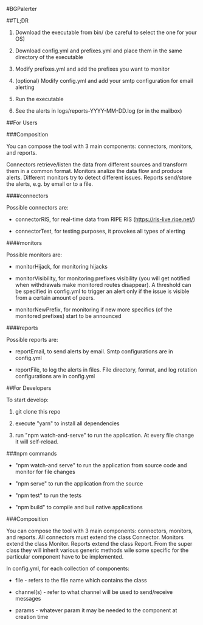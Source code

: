 #BGPalerter


##TL;DR

1. Download the executable from bin/ (be careful to select the one for your OS)

2. Download config.yml and prefixes.yml and place them in the same directory of the executable

3. Modify prefixes.yml and add the prefixes you want to monitor

4. (optional) Modify config.yml and add your smtp configuration for email alerting

5. Run the executable

6. See the alerts in logs/reports-YYYY-MM-DD.log (or in the mailbox)

##For Users

###Composition

You can compose the tool with 3 main components: connectors, monitors, and reports.

Connectors retrieve/listen the data from different sources and transform them in a common format.
Monitors analize the data flow and produce alerts. Different monitors try to detect different issues.
Reports send/store the alerts, e.g. by email or to a file.

####connectors

Possible connectors are:

* connectorRIS, for real-time data from RIPE RIS (https://ris-live.ripe.net/)

* connectorTest, for testing purposes, it provokes all types of alerting

####monitors

Possible monitors are:

* monitorHijack, for monitoring hijacks

* monitorVisibility, for monitoring prefixes visibility (you will get notified when withdrawals make monitored routes disappear). A threshold can be specified in config.yml to trigger an alert only if the issue is visible from a certain amount of peers.

* monitorNewPrefix, for monitoring if new more specifics (of the monitored prefixes) start to be announced

####reports

Possible reports are:

* reportEmail, to send alerts by email. Smtp configurations are in config.yml

* reportFile, to log the alerts in files. File directory, format, and log rotation configurations are in config.yml

##For Developers

To start develop:

1. git clone this repo

2. execute "yarn" to install all dependencies

3. run "npm watch-and-serve" to run the application. At every file change it will self-reload.

###npm commands

* "npm watch-and serve" to run the application from source code and monitor for file changes

* "npm serve" to run the application from the source

* "npm test" to run the tests

* "npm build" to compile and buil native applications

###Composition

You can compose the tool with 3 main components: connectors, monitors, and reports.
All connectors must extend the class Connector. Monitors extend the class Monitor. Reports extend the class Report.
From the super class they will inherit various generic methods wile some specific for the particular component have to be implemented.

In config.yml, for each collection of components:

* file - refers to the file name which contains the class

* channel(s) - refer to what channel will be used to send/receive messages

* params - whatever param it may be needed to the component at creation time




